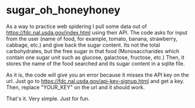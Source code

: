 # sugar_oh_honeyhoney

As a  way to practice web spidering I pull some data out of https://fdc.nal.usda.gov/index.html using their API.
The code asks for input from the user (name of food, for example, tomato, banana, strawberry, cabbage, etc.) and give back the sugar content.
Its not the total carbohydrates, but the free sugar in that food (Monosaccharides which contain one sugar unit such as glucose, galactose, fructose, etc.)
Then, it stores the name of the food searched and its sugar content in a sqlite file.

As it is, the code will give you an error because it misses the API key on the url.
Just go to https://fdc.nal.usda.gov/api-key-signup.html and get a key. Then, replace "YOUR_KEY" on the url and it should work.

That's it. Very simple. Just for fun.
